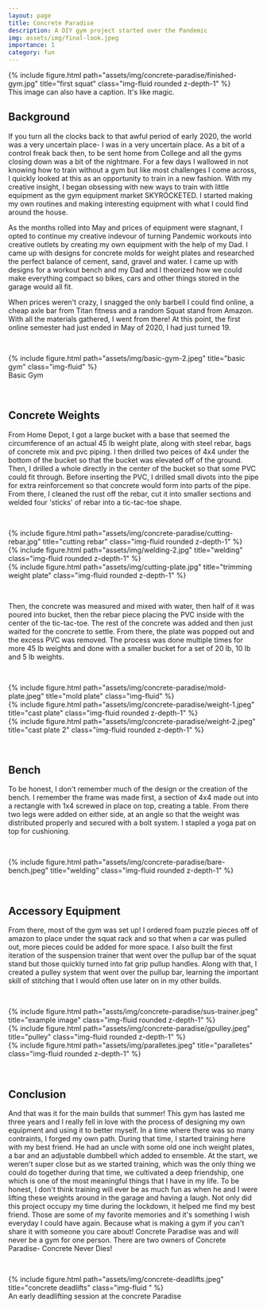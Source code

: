 ```yaml
---
layout: page
title: Concrete Paradise 
description: A DIY gym project started over the Pandemic
img: assets/img/final-look.jpeg
importance: 1
category: fun
---
```


<div class="container">
    <div class="row">
        <div class="col-sm mt-3 mt-md-0">
            {% include figure.html path="assets/img/concrete-paradise/finished-gym.jpg" title="first squat" class="img-fluid rounded z-depth-1" %}
        </div>
    </div>
    <div class="caption">
        This image can also have a caption. It's like magic.
    </div>
</div>



## Background 

If you turn all the clocks back to that awful period of early 2020, the world was a very uncertain place- I was in a very uncertain place. As a bit of a control freak back then, to be sent home from College and all the gyms closing down was a bit of the nightmare. For a few days I wallowed in not knowing how to train without a gym but like most challenges I come across, I quickly looked at this as an opportunity to train in a new fashion. With my creative insight, I began obsessing with new ways to train with little equipment as the gym equipment market SKYROCKETED. I started making my own routines and making interesting equipment with what I could find around the house. 

As the months rolled into May and prices of equipment were stagnant, I opted to continue my creative indevour of turning Pandemic workouts into creative outlets by creating my own equipment with the help of my Dad. I came up with designs for concrete molds for weight plates and researched the perfect balance of cement, sand, gravel and water. I came up with designs for a workout bench and my Dad and I theorized how we could make everything compact so bikes, cars and other things stored in the garage would all fit. 

When prices weren't crazy, I snagged the only barbell I could find online, a cheap axle bar from Titan fitness and a random Squat stand from Amazon. With all the materials gathered, I went from there! At this point, the first online semester had just ended in May of 2020, I had just turned 19. 

&nbsp;

<div class="container">
    <div class="row">   
            {% include figure.html path="assets/img/basic-gym-2.jpeg" title="basic gym" class="img-fluid" %} 
    </div>
    <div class="caption">
        Basic Gym
    </div>
</div>


&nbsp;

## Concrete Weights

From Home Depot, I got a large bucket with a base that seemed the circumference of an actual 45 lb weight plate, along with steel rebar, bags of concrete mix and pvc piping. I then drilled two peices of 4x4 under the bottom of the bucket so that the bucket was elevated off of the ground. Then, I drilled a whole directly in the center of the bucket so that some PVC could fit through. Before inserting the PVC, I drilled small divots into the pipe for extra reinforcement so that concrete would form into parts of the pipe. From there, I cleaned the rust off the rebar, cut it into smaller sections and welded four 'sticks' of rebar into a tic-tac-toe shape. 

&nbsp;


<div class="row">
    <div class="col-sm mt-3 mt-md-0">
        {% include figure.html path="assets/img/concrete-paradise/cutting-rebar.jpg" title="cutting rebar" class="img-fluid rounded z-depth-1" %}
    </div>
    <div class="col-sm mt-3 mt-md-0">
        {% include figure.html path="assets/img/welding-2.jpg" title="welding" class="img-fluid rounded z-depth-1" %}
    </div>
    <div class="col-sm mt-3 mt-md-0">
        {% include figure.html path="assets/img/cutting-plate.jpg" title="trimming weight plate" class="img-fluid rounded z-depth-1" %}
    </div>
</div>
    

&nbsp;

Then, the concrete was measured and mixed with water, then half of it was poured into bucket, then the rebar piece placing the PVC inside with the center of the tic-tac-toe. The rest of the concrete was added and then just waited for the concrete to settle. From there, the plate was popped out and the excess PVC was removed. The process was done multiple times for more 45 lb weights and done with a smaller bucket for a set of 20 lb, 10 lb and 5 lb weights. 

&nbsp;

<div class="row">
    <div class="col-sm mt-3 mt-md-0">
        {% include figure.html path="assets/img/concrete-paradise/mold-plate.jpeg" title="mold plate" class="img-fluid" %}
    </div>
    <div class="col-sm mt-3 mt-md-0">
        {% include figure.html path="assets/img/concrete-paradise/weight-1.jpeg" title="cast plate" class="img-fluid rounded z-depth-1" %}
    </div>
    <div class="col-sm mt-3 mt-md-0">
        {% include figure.html path="assets/img/concrete-paradise/weight-2.jpeg" title="cast plate 2" class="img-fluid rounded z-depth-1" %}
    </div>
</div>


&nbsp;

## Bench 
To be honest, I don't remember much of the design or the creation of the bench. I remember the frame was made first, a section of 4x4 made out into a rectangle with 1x4 screwed in place on top, creating a table. From there two legs were added on either side, at an angle so that the weight was distributed properly and secured with a bolt system. I stapled a yoga pat on top for cushioning. 

&nbsp;

<div class="row">
    <div class="col-sm mt-3 mt-md-0">
        {% include figure.html path="assets/img/concrete-paradise/bare-bench.jpeg" title="welding" class="img-fluid rounded z-depth-1" %}
    </div>
</div>


&nbsp;

## Accessory Equipment

From there, most of the gym was set up! I ordered foam puzzle pieces off of amazon to place under the squat rack and so that when a car was pulled out, more pieces could be added for more space. I also built the first iteration of the suspension trainer that went over the pullup bar of the squat stand but those quickly turned into fat grip pullup handles. Along with that, I created a pulley system that went over the pullup bar, learning the important skill of stitching that I would often use later on in my other builds. 

&nbsp;

<div class="row">
    <div class="col-sm mt-3 mt-md-0">
        {% include figure.html path="assts/img/concrete-paradise/sus-trainer.jpeg" title="example image" class="img-fluid rounded z-depth-1" %}
    </div>
    <div class="col-sm mt-3 mt-md-0">
        {% include figure.html path="assets/img/concrete-paradise/gpulley.jpeg" title="pulley" class="img-fluid rounded z-depth-1" %}
    </div>
    <div class="col-sm mt-3 mt-md-0">
        {% include figure.html path="assets/img/paralletes.jpeg" title="paralletes" class="img-fluid rounded z-depth-1" %}
    </div>
</div>


&nbsp;

## Conclusion

And that was it for the main builds that summer! This gym has lasted me three years and I really fell in love with the process of designing my own equipment and using it to better myself. In a time where there was so many contraints, I forged my own path. During that time, I started training here with my best friend. He had an uncle with some old one inch weight plates, a bar and an adjustable dumbbell which added to ensemble. At the start, we weren't super close but as we started training, which was the only thing we could do together during that time, we cultivated a deep friendship, one which is one of the most meaningful things that I have in my life. To be honest, I don't think training will ever be as much fun as when he and I were lifting these weights around in the garage and having a laugh. Not only did this project occupy my time during the lockdown, it helped me find my best friend. Those are some of my favorite memories and it's something I wish everyday I could have again. Because what is making a gym if you can't share it with someone you care about! Concrete Paradise was and will never be a gym for one person. There are two owners of Concrete Paradise- Concrete Never Dies!
 

 

 
&nbsp;
&nbsp;

<div class="row">
    <div class="col-sm mt-3 mt-md-0">
        {% include figure.html path="assets/img/concrete-deadlifts.jpeg" title="concrete deadlifts" class="img-fluid " %}
    </div>
</div>
<div class="caption">
    An early deadlifting session at the concrete Paradise
</div>


&nbsp;
